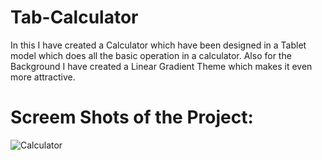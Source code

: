 # Tab-Calculator
In this I have created a Calculator which have been designed in a Tablet model which does all the basic operation in a calculator.
Also for the Background I have created a Linear Gradient Theme which makes it even more attractive.

# Screem Shots of the Project:

![Calculator](https://github.com/HarishKalliyan/Tab-Calculator/assets/90775945/06db1737-5ce1-41ac-9602-8e7ce0a8c7d6)

